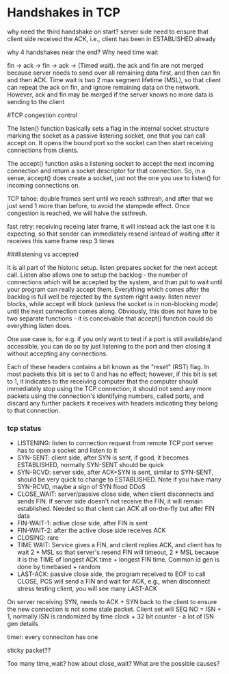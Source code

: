 # Handshakes in TCP

why need the third handshake on start?
server side need to ensure that client side received the ACK, i.e., client has been in ESTABLISHED already

why 4 handshakes near the end? Why need time wait

fin -> ack   -> fin -> ack -> (Timed wait). the ack and fin are not merged because server needs to send over all remaining data first, and then can fin and then ACK. Time wait is two 2 max segment lifetime (MSL), so that client can repeat the ack on fin, and ignore remaining data on the network. However, ack and fin may be merged if the server knows no more data is sending to the client 

#TCP congestion control

The listen() function basically sets a flag in the internal socket structure marking the socket as a passive listening socket, one that you can call accept on. It opens the bound port so the socket can then start receiving connections from clients.

The accept() function asks a listening socket to accept the next incoming connection and return a socket descriptor for that connection. So, in a sense,  accept() does create a socket, just not the one you use to listen() for incoming connections on.

TCP tahoe: double frames sent until we reach ssthresh, and after that we just send 1 more than before, to avoid the stampede effect. Once congestion is reached, we will halve the ssthresh.

fast retry: receiving receing later frame, it will instead ack the last one it is expecting, so that sender can immediately resend isntead of waiting after it receives this same frame resp 3 times 

###listening vs accepted

It is all part of the historic setup. listen prepares socket for the next accept call. Listen also allows one to setup the backlog - the number of connections which will be accepted by the system, and than put to wait until your program can really accept them. Everything which comes after the backlog is full well be rejected by the system right away. listen never blocks, while accept will block (unless the socket is in non-blocking mode) until the next connection comes along. Obviously, this does not have to be two separate functions - it is conceivable that accept() function could do everything listen does.

One use case is, for e.g. if you only want to test if a port is still available/and accessible, you can do so by just listening to the port and then closing it without accepting any connections.

Each of these headers contains a bit known as the "reset" (RST) flag. In most packets this bit is set to 0 and has no effect; however, if this bit is set to 1, it indicates to the receiving computer that the computer should immediately stop using the TCP connection; it should not send any more packets using the connection's identifying numbers, called ports, and discard any further packets it receives with headers indicating they belong to that connection.

### tcp status
* LISTENING: listen to connection request from remote TCP port server has to open a socket and listen to it 
* SYN-SENT: client side, after SYN is sent, if good, it becomes ESTABLISHED, normally SYN-SENT should be quick
* SYN-RCVD: server side, after ACK+SYN is sent, similar to SYN-SENT, should be very quick to change to ESTABLISHED. Note if you have many SYN-RCVD, maybe a sign of SYN flood DDoS
* CLOSE_WAIT: server/passive close side, when client disconnects and sends FIN. If server side doesn't not receive the FIN, it will remain established. Needed so that client can ACK all on-the-fly but after FIN data
* FIN-WAIT-1: active close side, after FIN is sent
* FIN-WAIT-2: after the active close side receives ACK 
* CLOSING: rare
* TIME WAIT: Service gives a FIN, and client replies ACK, and client has to wait 2 * MSL so that server's resend FIN will timeout, 2 * MSL because it is the TIME of longest ACK time + longest FIN time. Common id gen is done by timebased + random
* LAST-ACK: passive close side, the program received to EOF to call CLOSE, PCS will send a FIN and wait for ACK, e.g., when disconnect stress testing client, you will see many LAST-ACK

On server receiving SYN, needs to ACK + SYN back to the client to ensure the new connection is not some stale packet. Client set will SEQ NO  = ISN + 1, normally ISN is randomized by time clock + 32 bit counter - a lot of ISN gen details


timer: every conneciton has one

sticky packet??

Too many time_wait? how about close_wait? What are the possible causes?
